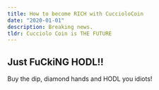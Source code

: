 ```yaml
---
title: How to become RICH with CuccioloCoin
date: "2020-01-01"
description: Breaking news.
tldr: Cucciolo Coin is THE FUTURE
---
```


## Just FuCkiNG HODL!!

Buy the dip, diamond hands and HODL you idiots!


